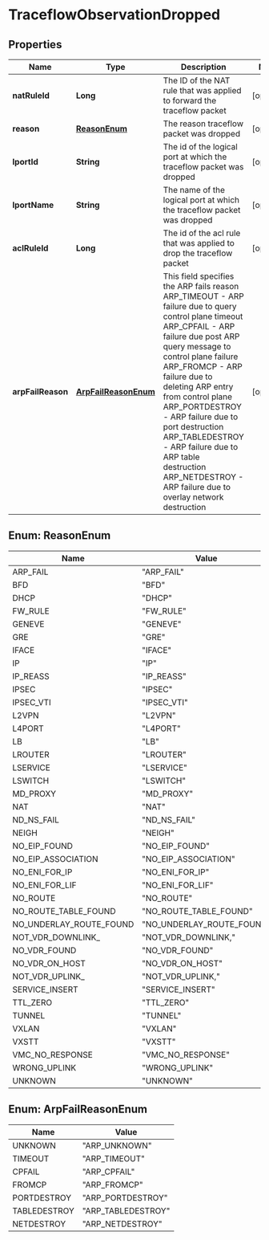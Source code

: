 # TraceflowObservationDropped

## Properties
Name | Type | Description | Notes
------------ | ------------- | ------------- | -------------
**natRuleId** | **Long** | The ID of the NAT rule that was applied to forward the traceflow packet |  [optional]
**reason** | [**ReasonEnum**](#ReasonEnum) | The reason traceflow packet was dropped |  [optional]
**lportId** | **String** | The id of the logical port at which the traceflow packet was dropped |  [optional]
**lportName** | **String** | The name of the logical port at which the traceflow packet was dropped |  [optional]
**aclRuleId** | **Long** | The id of the acl rule that was applied to drop the traceflow packet |  [optional]
**arpFailReason** | [**ArpFailReasonEnum**](#ArpFailReasonEnum) | This field specifies the ARP fails reason ARP_TIMEOUT - ARP failure due to query control plane timeout ARP_CPFAIL - ARP failure due post ARP query message to control plane failure ARP_FROMCP - ARP failure due to deleting ARP entry from control plane ARP_PORTDESTROY - ARP failure due to port destruction ARP_TABLEDESTROY - ARP failure due to ARP table destruction ARP_NETDESTROY - ARP failure due to overlay network destruction |  [optional]

<a name="ReasonEnum"></a>
## Enum: ReasonEnum
Name | Value
---- | -----
ARP_FAIL | &quot;ARP_FAIL&quot;
BFD | &quot;BFD&quot;
DHCP | &quot;DHCP&quot;
FW_RULE | &quot;FW_RULE&quot;
GENEVE | &quot;GENEVE&quot;
GRE | &quot;GRE&quot;
IFACE | &quot;IFACE&quot;
IP | &quot;IP&quot;
IP_REASS | &quot;IP_REASS&quot;
IPSEC | &quot;IPSEC&quot;
IPSEC_VTI | &quot;IPSEC_VTI&quot;
L2VPN | &quot;L2VPN&quot;
L4PORT | &quot;L4PORT&quot;
LB | &quot;LB&quot;
LROUTER | &quot;LROUTER&quot;
LSERVICE | &quot;LSERVICE&quot;
LSWITCH | &quot;LSWITCH&quot;
MD_PROXY | &quot;MD_PROXY&quot;
NAT | &quot;NAT&quot;
ND_NS_FAIL | &quot;ND_NS_FAIL&quot;
NEIGH | &quot;NEIGH&quot;
NO_EIP_FOUND | &quot;NO_EIP_FOUND&quot;
NO_EIP_ASSOCIATION | &quot;NO_EIP_ASSOCIATION&quot;
NO_ENI_FOR_IP | &quot;NO_ENI_FOR_IP&quot;
NO_ENI_FOR_LIF | &quot;NO_ENI_FOR_LIF&quot;
NO_ROUTE | &quot;NO_ROUTE&quot;
NO_ROUTE_TABLE_FOUND | &quot;NO_ROUTE_TABLE_FOUND&quot;
NO_UNDERLAY_ROUTE_FOUND | &quot;NO_UNDERLAY_ROUTE_FOUND&quot;
NOT_VDR_DOWNLINK_ | &quot;NOT_VDR_DOWNLINK,&quot;
NO_VDR_FOUND | &quot;NO_VDR_FOUND&quot;
NO_VDR_ON_HOST | &quot;NO_VDR_ON_HOST&quot;
NOT_VDR_UPLINK_ | &quot;NOT_VDR_UPLINK,&quot;
SERVICE_INSERT | &quot;SERVICE_INSERT&quot;
TTL_ZERO | &quot;TTL_ZERO&quot;
TUNNEL | &quot;TUNNEL&quot;
VXLAN | &quot;VXLAN&quot;
VXSTT | &quot;VXSTT&quot;
VMC_NO_RESPONSE | &quot;VMC_NO_RESPONSE&quot;
WRONG_UPLINK | &quot;WRONG_UPLINK&quot;
UNKNOWN | &quot;UNKNOWN&quot;

<a name="ArpFailReasonEnum"></a>
## Enum: ArpFailReasonEnum
Name | Value
---- | -----
UNKNOWN | &quot;ARP_UNKNOWN&quot;
TIMEOUT | &quot;ARP_TIMEOUT&quot;
CPFAIL | &quot;ARP_CPFAIL&quot;
FROMCP | &quot;ARP_FROMCP&quot;
PORTDESTROY | &quot;ARP_PORTDESTROY&quot;
TABLEDESTROY | &quot;ARP_TABLEDESTROY&quot;
NETDESTROY | &quot;ARP_NETDESTROY&quot;
